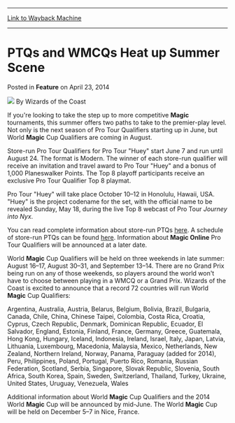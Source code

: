 
---
[Link to Wayback Machine](https://web.archive.org/web/20220116181823/https://magic.wizards.com/en/articles/archive/feature/ptqs-and-wmcqs-heat-summer-scene-2014-04-23)

[_metadata_:wayback_url]:- "https://magic.wizards.com/en/articles/archive/feature/ptqs-and-wmcqs-heat-summer-scene-2014-04-23"
[_metadata_:wayback_raw_url]:- "https://web.archive.org/web/20220116181823id_/https://magic.wizards.com/en/articles/archive/feature/ptqs-and-wmcqs-heat-summer-scene-2014-04-23"
[_metadata_:wayback_capture_timestamp]:- "2022-01-16 18:18:23+00:00"
[_metadata_:description]:- "If you're looking to take the step up to more competitive Magic tournaments, this summer offers two paths to take to the premier-play level. Not only is the next season of Pro Tour Qualifiers starting up in June, but World Magic Cup Qualifiers are coming in August. Store-run Pro Tour Qualifiers for Pro Tour `Huey` start June 7 and run until August 24. The format is Modern. The"
[_metadata_:generator]:- "Drupal 7 (http://drupal.org)"
---


PTQs and WMCQs Heat up Summer Scene
===================================



 Posted in **Feature**
 on April 23, 2014 






![](https://media.magic.wizards.com/styles/auth_small/public/images/person/wizards_author.jpg)
By Wizards of the Coast












If you're looking to take the step up to more competitive **Magic** tournaments, this summer offers two paths to take to the premier-play level. Not only is the next season of Pro Tour Qualifiers starting up in June, but World **Magic** Cup Qualifiers are coming in August. 

 Store-run Pro Tour Qualifiers for Pro Tour "Huey" start June 7 and run until August 24. The format is Modern. The winner of each store-run qualifier will receive an invitation and travel award to Pro Tour "Huey" and a bonus of 1,000 Planeswalker Points. The Top 8 playoff participants receive an exclusive Pro Tour Qualifier Top 8 playmat.

 Pro Tour "Huey" will take place October 10–12 in Honolulu, Hawaii, USA. "Huey" is the project codename for the set, with the official name to be revealed Sunday, May 18, during the live Top 8 webcast of Pro Tour *Journey into Nyx*. 

 You can read complete information about store-run PTQs [here](/en/node/640206). A schedule of store-run PTQs can be found [here](http://archive.wizards.com/Magic/TCG/Events.aspx?x=mtg/event/protour/qualifierlist). Information about **Magic Online** Pro Tour Qualifiers will be announced at a later date. 

 World **Magic** Cup Qualifiers will be held on three weekends in late summer: August 16–17, August 30–31, and September 13–14. There are no Grand Prix being run on any of those weekends, so players around the world won't have to choose between playing in a WMCQ or a Grand Prix. Wizards of the Coast is excited to announce that a record 72 countries will run World **Magic** Cup Qualifiers: 

 Argentina, Australia, Austria, Belarus, Belgium, Bolivia, Brazil, Bulgaria, Canada, Chile, China, Chinese Taipei, Colombia, Costa Rica, Croatia, Cyprus, Czech Republic, Denmark, Dominican Republic, Ecuador, El Salvador, England, Estonia, Finland, France, Germany, Greece, Guatemala, Hong Kong, Hungary, Iceland, Indonesia, Ireland, Israel, Italy, Japan, Latvia, Lithuania, Luxembourg, Macedonia, Malaysia, Mexico, Netherlands, New Zealand, Northern Ireland, Norway, Panama, Paraguay (added for 2014), Peru, Philippines, Poland, Portugal, Puerto Rico, Romania, Russian Federation, Scotland, Serbia, Singapore, Slovak Republic, Slovenia, South Africa, South Korea, Spain, Sweden, Switzerland, Thailand, Turkey, Ukraine, United States, Uruguay, Venezuela, Wales

 Additional information about World **Magic** Cup Qualifiers and the 2014 World **Magic** Cup will be announced by mid-June. The World **Magic** Cup will be held on December 5–7 in Nice, France. 







